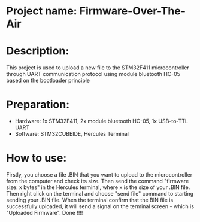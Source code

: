 # Project name: Firmware-Over-The-Air
# Description: 
This project is used to upload a new file to the STM32F411 microcontroller through UART communication protocol using module bluetooth HC-05 based on the bootloader principle 
# Preparation:
- Hardware: 1x STM32F411, 2x module bluetooth HC-05, 1x USB-to-TTL UART
- Software: STM32CUBEIDE, Hercules Terminal
# How to use:
Firstly, you choose a file .BIN that you want to upload to the microcontroller from the computer and check its size. Then send the command "firmware size: x bytes" in the Hercules terminal, where x is the size of your .BIN file. Then right click on the terminal and choose "send file" command to starting sending your .BIN file. When the terminal confirm that the BIN file is successfully uploaded, it will send a signal on the terminal screen - which is "Uploaded Firmware". Done !!!!  
